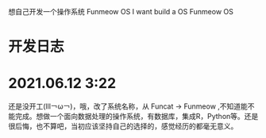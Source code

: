 想自己开发一个操作系统 Funmeow OS
I want build a OS Funmeow OS

开发日志
====

2021.06.12 3:22
==

还是没开工(lll￢ω￢)，哦，改了系统名称，从 Funcat -> Funmeow ,不知道能不能完成。想做一个面向数据处理的操作系统，有数据库，集成R，Python等。还是很后悔，也不算吧，当初应该坚持自己的选择的，感觉经历的都毫无意义。
